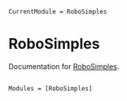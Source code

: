 ```@meta
CurrentModule = RoboSimples
```

# RoboSimples

Documentation for [RoboSimples](https://github.com/pjsjipt/RoboSimples.jl).

```@index
```

```@autodocs
Modules = [RoboSimples]
```

